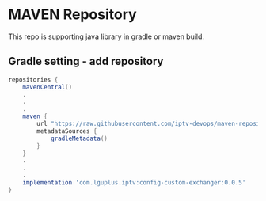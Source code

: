 # MAVEN Repository

This repo is supporting java library in gradle or maven build.

## Gradle setting - add repository
```groovy
repositories {
    mavenCentral()
    .
    .
    .
    maven {
        url "https://raw.githubusercontent.com/iptv-devops/maven-repository/main"
        metadataSources {
            gradleMetadata()
        }
    }
    .
    .
    .
    implementation 'com.lguplus.iptv:config-custom-exchanger:0.0.5'
}
```
